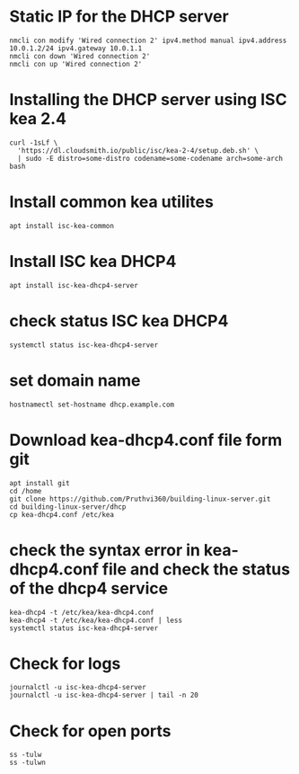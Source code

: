 # Static IP for the DHCP server
```
nmcli con modify 'Wired connection 2' ipv4.method manual ipv4.address 10.0.1.2/24 ipv4.gateway 10.0.1.1
nmcli con down 'Wired connection 2'
nmcli con up 'Wired connection 2'
```

# Installing the DHCP server using ISC kea 2.4
```
curl -1sLf \
  'https://dl.cloudsmith.io/public/isc/kea-2-4/setup.deb.sh' \
  | sudo -E distro=some-distro codename=some-codename arch=some-arch bash
```
# Install common kea utilites
```
apt install isc-kea-common
```

# Install ISC kea DHCP4 
```
apt install isc-kea-dhcp4-server
```
# check status ISC kea DHCP4 
```
systemctl status isc-kea-dhcp4-server
```
# set domain name
```
hostnamectl set-hostname dhcp.example.com
```
# Download kea-dhcp4.conf file form git
```
apt install git
cd /home
git clone https://github.com/Pruthvi360/building-linux-server.git
cd building-linux-server/dhcp
cp kea-dhcp4.conf /etc/kea
```
# check the syntax error in kea-dhcp4.conf file and check the status of the dhcp4 service
```
kea-dhcp4 -t /etc/kea/kea-dhcp4.conf
kea-dhcp4 -t /etc/kea/kea-dhcp4.conf | less
systemctl status isc-kea-dhcp4-server
```
# Check for logs
```
journalctl -u isc-kea-dhcp4-server
journalctl -u isc-kea-dhcp4-server | tail -n 20
```
# Check for open ports
```
ss -tulw
ss -tulwn
```
